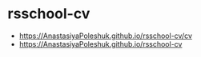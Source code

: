 # rsschool-cv
- https://AnastasiyaPoleshuk.github.io/rsschool-cv/cv
- https://AnastasiyaPoleshuk.github.io/rsschool-cv
